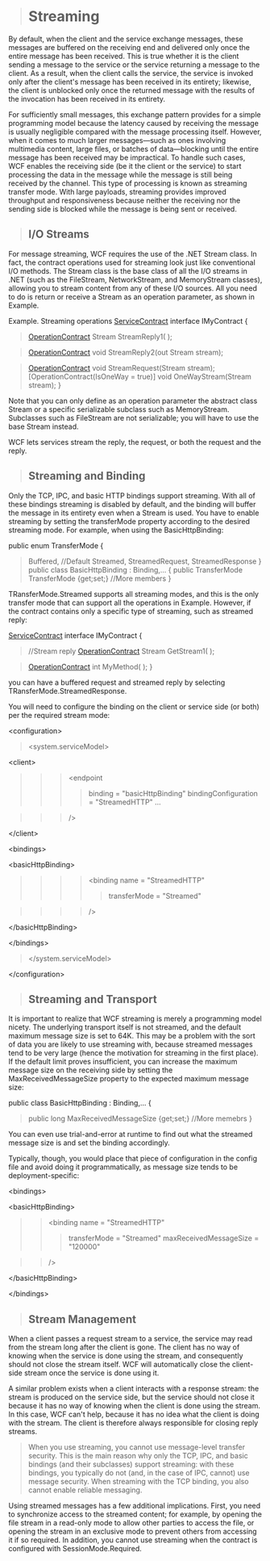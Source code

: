 > # Streaming #

By default, when the client and the service exchange messages, these messages are buffered on the receiving end and delivered only once the entire message has been received. This is true whether it is the client sending a message to the service or the service returning a message to the client. As a result, when the client calls the service, the service is invoked only after the client's message has been received in its entirety; likewise, the client is unblocked only once the returned message with the results of the invocation has been received in its entirety.

For sufficiently small messages, this exchange pattern provides for a simple programming model because the latency caused by receiving the message is usually negligible compared with the message processing itself. However, when it comes to much larger messages—such as ones involving multimedia content, large files, or batches of data—blocking until the entire message has been received may be impractical. To handle such cases, WCF enables the receiving side (be it the client or the service) to start processing the data in the message while the message is still being received by the channel. This type of processing is known as streaming transfer mode. With large payloads, streaming provides improved throughput and responsiveness because neither the receiving nor the sending side is blocked while the message is being sent or received.

> ## I/O Streams ##

For message streaming, WCF requires the use of the .NET Stream class. In fact, the contract operations used for streaming look just like conventional I/O methods. The Stream class is the base class of all the I/O streams in .NET (such as the FileStream, NetworkStream, and MemoryStream classes), allowing you to stream content from any of these I/O sources. All you need to do is return or receive a Stream as an operation parameter, as shown in Example.

Example. Streaming operations
[ServiceContract](ServiceContract.md)
interface IMyContract
{
> [OperationContract](OperationContract.md)
> Stream StreamReply1( );

> [OperationContract](OperationContract.md)
> void StreamReply2(out Stream stream);

> [OperationContract](OperationContract.md)
> void StreamRequest(Stream stream);
[OperationContract(IsOneWay = true)]
> void OneWayStream(Stream stream);
}




Note that you can only define as an operation parameter the abstract class Stream or a specific serializable subclass such as MemoryStream. Subclasses such as FileStream are not serializable; you will have to use the base Stream instead.

WCF lets services stream the reply, the request, or both the request and the reply.

> ## Streaming and Binding ##

Only the TCP, IPC, and basic HTTP bindings support streaming. With all of these bindings streaming is disabled by default, and the binding will buffer the message in its entirety even when a Stream is used. You have to enable streaming by setting the transferMode property according to the desired streaming mode. For example, when using the BasicHttpBinding:

public enum TransferMode
{
> Buffered, //Default
> Streamed,
> StreamedRequest,
> StreamedResponse
}
public class BasicHttpBinding : Binding,...
{
> public TransferMode TransferMode
> {get;set;}
> //More members
}


TRansferMode.Streamed supports all streaming modes, and this is the only transfer mode that can support all the operations in Example. However, if the contract contains only a specific type of streaming, such as streamed reply:

[ServiceContract](ServiceContract.md)
interface IMyContract
{
> //Stream reply
> [OperationContract](OperationContract.md)
> Stream GetStream1( );

> [OperationContract](OperationContract.md)
> int MyMethod( );
}


you can have a buffered request and streamed reply by selecting TRansferMode.StreamedResponse.

You will need to configure the binding on the client or service side (or both) per the required stream mode:



&lt;configuration&gt;


> <system.serviceModel>
> > 

&lt;client&gt;


> > > <endpoint
> > > > binding = "basicHttpBinding"
> > > > bindingConfiguration = "StreamedHTTP"
> > > > ...

> > > />

> > 

&lt;/client&gt;


> > 

&lt;bindings&gt;


> > > 

&lt;basicHttpBinding&gt;


> > > > <binding name = "StreamedHTTP"
> > > > > transferMode = "Streamed"

> > > > />

> > > 

&lt;/basicHttpBinding&gt;



> > 

&lt;/bindings&gt;



> </system.serviceModel>


&lt;/configuration&gt;




> ## Streaming and Transport ##

It is important to realize that WCF streaming is merely a programming model nicety. The underlying transport itself is not streamed, and the default maximum message size is set to 64K. This may be a problem with the sort of data you are likely to use streaming with, because streamed messages tend to be very large (hence the motivation for streaming in the first place). If the default limit proves insufficient, you can increase the maximum message size on the receiving side by setting the MaxReceivedMessageSize property to the expected maximum message size:

public class BasicHttpBinding : Binding,...
{
> public long MaxReceivedMessageSize
> {get;set;}
> //More memebrs
}


You can even use trial-and-error at runtime to find out what the streamed message size is and set the binding accordingly.

Typically, though, you would place that piece of configuration in the config file and avoid doing it programmatically, as message size tends to be deployment-specific:



&lt;bindings&gt;


> 

&lt;basicHttpBinding&gt;


> > <binding name = "StreamedHTTP"
> > > transferMode = "Streamed"
> > > maxReceivedMessageSize = "120000"

> > />

> 

&lt;/basicHttpBinding&gt;




&lt;/bindings&gt;




> ## Stream Management ##

When a client passes a request stream to a service, the service may read from the stream long after the client is gone. The client has no way of knowing when the service is done using the stream, and consequently should not close the stream itself. WCF will automatically close the client-side stream once the service is done using it.

A similar problem exists when a client interacts with a response stream: the stream is produced on the service side, but the service should not close it because it has no way of knowing when the client is done using the stream. In this case, WCF can't help, because it has no idea what the client is doing with the stream. The client is therefore always responsible for closing reply streams.

> When you use streaming, you cannot use message-level transfer security. This is the main reason why only the TCP, IPC, and basic bindings (and their subclasses) support streaming: with these bindings, you typically do not (and, in the case of IPC, cannot) use message security. When streaming with the TCP binding, you also cannot enable reliable messaging.

Using streamed messages has a few additional implications. First, you need to synchronize access to the streamed content; for example, by opening the file stream in a read-only mode to allow other parties to access the file, or opening the stream in an exclusive mode to prevent others from accessing it if so required. In addition, you cannot use streaming when the contract is configured with SessionMode.Required.